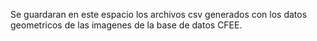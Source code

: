 Se guardaran en este espacio los archivos csv generados con los datos geometricos de las imagenes de la base de datos CFEE.

